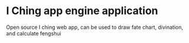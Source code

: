 I Ching app engine application
==============================

Open source I ching web app, can be used to draw fate chart, divination, and calculate fengshui
